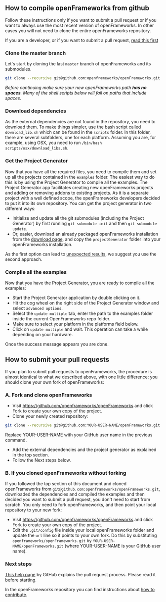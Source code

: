 ## How to compile openFrameworks from github

Follow these instructions only if you want to submit a pull request or if you want to always use the most recent version of openFrameworks. In other cases you will not need to clone the entire openFrameworks repository.

If you are a developer, or if you want to submit a pull request, [read this first](https://github.com/openframeworks/openFrameworks/blob/master/README.md#developers)

### Clone the master branch

Let's start by cloning the last `master` branch of openFrameworks and its submodules.

```bash
git clone --recursive git@github.com:openframeworks/openFrameworks.git
```

_Before continuing make sure your new openFrameworks path **has no spaces**. Many of the shell scripts below will fail on paths that include spaces._

### Download dependencies

As the external dependencies are not found in the repository, you need to download them. To make things simpler, use the bash script called `download_lib.sh` which can be found in the `scripts` folder. In this folder, there are several subfolders, one for each platform. Assuming you are, for example, using OSX, you need to run `/bin/bash scripts/osx/download_libs.sh`.

### Get the Project Generator

Now that you have all the required files, you need to compile them and set up all the projects contained in the `examples` folder. The easiest way to do this is by using the Project Generator to compile all the examples.
The Project Generator app facilitates creating new openFrameworks projects and adding or removing addons to existing projects. As it is a separate project with a well defined scope, the openFrameworks developers decided to put it into its own repository. You can get the project generator in two different ways:
* Initialize and update all the git submodules (including the Project Generator) by first running `git submodule init` and then `git submodule update`.
* Or, easier, download an already packaged openFrameworks installation from the [download page](http://openframeworks.cc/download/), and copy the `projectGenerator` folder into your openFrameworks installation.

As the first option can lead to [unexpected results](https://forum.openframeworks.cc/t/how-to-build-project-generator-from-of-git-repo/26232), we suggest you use the second approach.

### Compile all the examples

Now that you have the Project Generator, you are ready to compile all the examples:

* Start the Project Generator application by double clicking on it.
* Hit the cog wheel on the right side of the Project Generator window and select `advanced options`.
* Select the `update multiple` tab, enter the path to the examples folder inside the current OpenFrameworks repo folder.
* Make sure to select your platform in the platforms field below.
* Click on `update multiple` and wait. This operation can take a while depending on your hardware.

Once the success message appears you are done.

## How to submit your pull requests

If you plan to submit pull requests to openFrameworks, the procedure is almost identical to what we described above, with one little difference: you should clone your own fork of openFrameworks:

### A. Fork and clone openFrameworks

* Visit https://github.com/openframeworks/openFrameworks and click Fork to create your own copy of the project.
* Clone your newly created repository:

```bash
git clone --recursive git@github.com:YOUR-USER-NAME/openFrameworks.git
```

Replace YOUR-USER-NAME with your GitHub user name in the previous command.

* Add the external dependencies and the project generator as explained in the top section.
* Follow the Next steps below.

### B. If you cloned openFrameworks without forking

If you followed the top section of this document and cloned openFrameworks from `git@github.com:openframeworks/openFrameworks.git`, downloaded the dependencies and compiled the examples and then decided you want to submit a pull request, you don't need to start from scratch. You only need to fork openFrameworks, and then point your local repository to your new fork:

* Visit https://github.com/openframeworks/openFrameworks and click Fork to create your own copy of the project.
* Edit the `.git/config` file inside your local openFrameworks folder and update the `url` line so it points to your own fork. Do this by substituting `openframeworks/openFrameworks.git` by `YOUR-USER-NAME/openFrameworks.git` (where YOUR-USER-NAME is your GitHub user name).

### Next steps

[This help page](https://help.github.com/articles/creating-a-pull-request-from-a-fork/) by GitHub explains the pull request process. Please read it before starting.

In the openFrameworks repository you can find instructions about [how to contribute](https://github.com/openframeworks/openFrameworks/blob/master/CONTRIBUTING.md).
